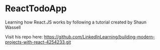 # ReactTodoApp
Learning how React.JS works by following a tutorial created by Shaun Wassell

Visit his repo here:
https://github.com/LinkedInLearning/building-modern-projects-with-react-4254233.git
